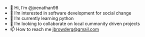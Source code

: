 - 👋 Hi, I’m @joenathan98
- 👀 I’m interested in software development for social change
- 🌱 I’m currently learning python
- 💞️ I’m looking to collaborate on local cummonity driven projects
- 📫 How to reach me jbrowderg@gmail.com

<!---
joenathan98/joenathan98 is a ✨ special ✨ repository because its `README.md` (this file) appears on your GitHub profile.
You can click the Preview link to take a look at your changes.
--->
